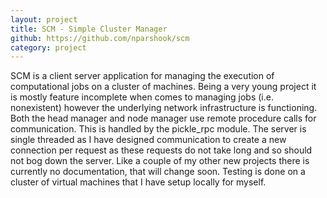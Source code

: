 ```yaml
---
layout: project
title: SCM - Simple Cluster Manager
github: https://github.com/nparshook/scm
category: project
---
```


SCM is a client server application for managing the execution of computational jobs on a cluster of machines. Being a very young project
it is mostly feature incomplete when comes to managing jobs (i.e. nonexistent) however the underlying network infrastructure is 
functioning. Both the head manager and node manager use remote procedure calls for communication. This is handled by the pickle_rpc module.
The server is single threaded as I have designed communication to create a new connection per request as these requests do not take long
and so should not bog down the server. Like a couple of my other new projects there is currently no documentation, that will change soon.
Testing is done on a cluster of virtual machines that I have setup locally for myself.
